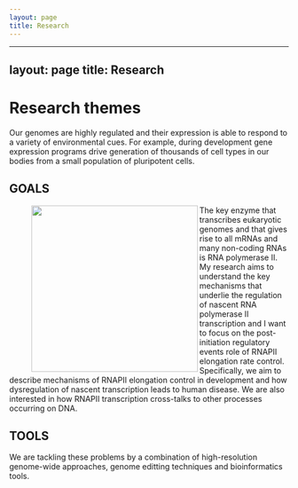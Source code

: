 ```yaml
---
layout: page
title: Research
---
```

---
layout: page
title: Research
---

# Research themes



Our genomes are highly regulated and their expression is able to respond to a variety of environmental cues. For example, during development gene expression programs drive generation of thousands of cell types in our bodies from a small population of pluripotent cells. 

## GOALS
<figure class="half">
<img src="https://user-images.githubusercontent.com/23424217/159682152-34235b7f-0b20-4fae-bfab-9a2fe02639ff.png" width="300" align="left">
</figure>


The key enzyme that transcribes eukaryotic genomes and that gives rise to all mRNAs and many non-coding RNAs is RNA polymerase II. 
My research aims to understand the key mechanisms that underlie the regulation of nascent RNA polymerase II transcription and I want to focus on the post-initiation regulatory events role of RNAPII elongation rate control. Specifically, we aim to describe mechanisms of RNAPII elongation control in development and how dysregulation of nascent transcription leads to human disease. We are also interested in how RNAPII transcription cross-talks to other processes occurring on DNA. 



## TOOLS
We are tackling these problems by a combination of high-resolution genome-wide approaches, genome editting techniques and bioinformatics tools. 
